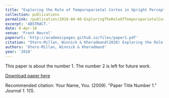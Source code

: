 ```yaml
---
title: "Exploring the Role of Temporoparietal Cortex in Upright Perception and the Link With Torsional Eye Position."
collection: publications
permalink: /publication/2018-04-06-ExploringTheRoleOfTemporoparietalCortexInUprightPerceptionAndTh
excerpt: 'ABSTRACT.'
date: 6-Apr-18
venue: 'Front Neurol'
paperurl: 'http://academicpages.github.io/files/paper1.pdf'
citation: "Otero-Millan, Winnick & Kheradmand(2020) Exploring the Role of Temporoparietal Cortex in Upright Perception and the Link With Torsional Eye Position.. Front Neurol. 2018 Apr 6;9:192. "
authors: 'Otero-Millan, Winnick & Kheradmand'
year: '2018'
---
```

This paper is about the number 1. The number 2 is left for future work.

[Download paper here](http://academicpages.github.io/files/paper1.pdf)

Recommended citation: Your Name, You. (2009). "Paper Title Number 1." <i>Journal 1</i>. 1(1).
